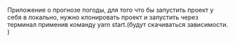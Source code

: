 Приложение о прогнозе погоды, для того что бы запустить проект у себя в локально, нужно клонировать проект и запустить через терминал применив команду yarn start.(будут скачиваться зависимости.
)
